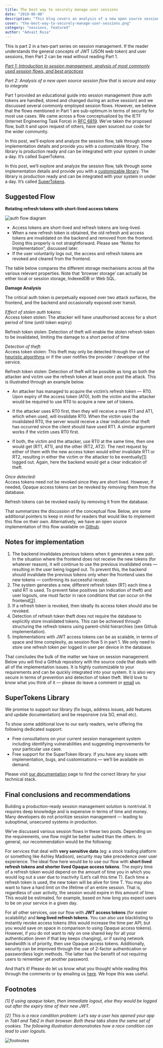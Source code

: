 ```yaml
---
title: The best way to securely manage user sessions
date: "2019-06-08"
description: "This blog covers an analysis of a new open source session flow that is secure and easy to integrate. Learn more about the customizable library and its implementation details."
cover: "the-best-way-to-securely-manage-user-sessions.png"
category: "sessions, featured"
author: "Advait Ruia"
---
```


This is part 2 in a two-part series on session management. If the reader understands the general concepts of JWT (JSON web token) and user sessions, then Part 2 can be read without reading Part 1.

[*Part 1: Introduction to session management, analysis of most commonly used session flows, and best practices*](/blog/all-you-need-to-know-about-user-session-security)

*Part 2: Analysis of a new open source session flow that is secure and easy to integrate*

Part 1 provided an educational guide into session management (how auth tokens are handled, stored and changed during an active session) and we discussed several commonly employed session flows. However, we believe that the flows mentioned in Part 1 are sub-optimum in terms of security for most use cases. We came across a flow conceptualized by the IETF (Internet Engineering Task Force) in [RFC 6819](https://datatracker.ietf.org/doc/html/rfc6819). We’ve taken the proposed flow, built it and upon request of others, have open sourced our code for the wider community.

In this post, we’ll explore and analyze the session flow, talk through some implementation details and provide you with a customizable library. The library is production ready and can be integrated with your system in under a day. It’s called SuperTokens.

In this post, we’ll explore and analyze the session flow, talk through some implementation details and provide you with a [customizable library](https://github.com/supertokens/supertokens-core). The library is production ready and can be integrated with your system in under a day. It’s called [SuperTokens](https://supertokens.com).


## Suggested Flow

**Rotating refresh tokens with short-lived access tokens**

![auth flow diagram](./image113x-p-800.png)

- Access tokens are short-lived and refresh tokens are long-lived.
- When a new refresh token is obtained, the old refresh and access tokens are invalidated on the backend and removed from the frontend. Doing this properly is not straightforward. Please see “Notes for Implementation”, discussed later.
- If the user voluntarily logs out, the access and refresh tokens are revoked and cleared from the frontend.

The table below compares the different storage mechanisms across all the various relevant properties. Note that ‘browser storage’ can actually be either local or session storage, IndexedDB or Web SQL.

**Damage Analysis**

The critical auth token is perpetually exposed over two attack surfaces, the frontend, and the backend and occasionally exposed over transit.

*Effect of stolen auth tokens:* </br>
Access token stolen: The attacker will have unauthorised access for a short period of time (until token expiry)

Refresh token stolen: Detection of theft will enable the stolen refresh token to be invalidated, limiting the damage to a short period of time

*Detection of theft:* </br>
‍Access token stolen: This theft may only be detected through the use of [heuristic algorithms](/blog/all-you-need-to-know-about-user-session-security#eee3) or if the user notifies the provider / developer of the service.

Refresh token stolen: Detection of theft will be possible as long as both the attacker and victim use the refresh token at least once post the attack. This is illustrated through an example below.

- An attacker has managed to acquire the victim’s refresh token — RT0. Upon expiry of the access token (AT0), both the victim and the attacker would be required to use RT0 to acquire a new set of tokens.

- If the attacker uses RT0 first, then they will receive a new RT1 and AT1, which when used, will invalidate RT0. When the victim uses the invalidated RT0, the server would receive a clear indication that theft has occurred since the client should have used RT1. A similar argument works if the victim uses RT0 first.

- If both, the victim and the attacker, use RT0 at the same time, then one would get (RT1, AT1), and the other (RT2, AT2). The next request by either of them with the new access token would either invalidate RT1 or RT2, resulting in either the victim or the attacker to be eventually[[1]](#footnotes) logged out. Again, here the backend would get a clear indication of theft.


*Once detected:* </br>
Access tokens need not be revoked since they are short lived. However, if needed, Opaque access tokens can be revoked by removing them from the database.

Refresh tokens can be revoked easily by removing it from the database.

That summarizes the discussion of the conceptual flow. Below, are some additional pointers to keep in mind for readers that would like to implement this flow on their own. Alternatively, we have an open source implementation of this flow available on [Github](https://github.com/supertokens/supertokens-core).

## Notes for implementation

1. The backend invalidates previous tokens when it generates a new pair. In the situation where the frontend does not receive the new tokens (for whatever reason), it will continue to use the previous invalidated ones — resulting in the user being logged out. To prevent this, the backend should invalidate the previous tokens only when the frontend uses the new tokens — confirming its successful receipt.
2. The system generates a new, different refresh token (RT) each time a valid RT is used. To prevent false positives (an indication of theft) and user logouts, one must factor in race conditions that can occur on the frontend[[2]](#footnotes).
3. If a refresh token is revoked, then ideally its access token should also be revoked.
4. Detection of refresh token theft does not require the database to explicitly store invalidated tokens. This can be achieved through structuring the refresh tokens using parent-child hierarchies (see Github implementation).
5. Implementations with JWT access tokens can be as scalable, in terms of space and time complexity, as session flow 5 in part 1. We only need to store one refresh token per logged in user per device in the database.

That concludes the bulk of the matter we have on session management. Below you will find a GitHub repository with the source code that deals with all of the implementation issues. It is highly customizable to your requirements and can be quickly integrated into your system. It is also very secure in terms of prevention and detection of token theft. We’d love to know what you think of it — please do leave a comment or [email](mailto:team@supertokens.com) us.

## SuperTokens Library

We promise to support our library (fix bugs, address issues, add features and update documentation) and be responsive (via SO, email etc).

To show some additional love to our early readers, we’re offering the following dedicated support:

- Free consultations on your current session management system including identifying vulnerabilities and suggesting improvements for your particular use case.
- Free support for the SuperToken library. If you have any issues with implementation, bugs, and customisations — we’ll be available on demand.

Please visit [our documentation](https://supertokens.com/docs/guides) page to find the correct library for your technical stack.

## Final conclusions and recommendations

Building a production-ready session management solution is nontrivial. It requires deep knowledge and is expensive in terms of time and money. Many developers do not prioritize session management — leading to suboptimal, unsecured systems in production.

We’ve discussed various session flows in these two posts. Depending on the requirements, one flow might be better suited than the others. In general, our recommendation would be the following:

For services that deal with **very sensitive data** (eg: a stock trading platform or something like Ashley Madison), security may take precedence over user experience. The ideal flow here would be to use our flow with **short lived refresh tokens and shorter lived Opaque access tokens**. The expiry time of a refresh token would depend on the amount of time you in which you would log out a user due to inactivity (Let’s call this time T). Each time a refresh token is used, the new token will be alive for time T. You may also want to have a hard limit on the lifetime of an entire session. That is, regardless of user activity, the session would expire in this amount of time. This would be estimated, for example, based on how long you expect users to be on your service in a given day.

For all other services, use our flow with **JWT access tokens** (for easier scalability) and **long lived refresh tokens**. You can also use blacklisting to instantly revoke access tokens (this would increase the time per API, but you would save on space in comparison to using Opaque access tokens). However, if you do not want to rely on one shared key for all your authentication (even if that key keeps changing), or if saving network bandwidth is of priority, then use Opaque access tokens. Additionally, security can be improved through the use of 2-factor authentication or passwordless login methods. The latter has the benefit of not requiring users to remember yet another password.

And that’s it! Please do let us know what you thought while reading this through the comments or by emailing us [here](mailto:team@supertokens.com). We hope this was useful.



## Footnotes

*[1] If using opaque token, then immediate logout, else they would be logged out after the expiry time of their new JWT.*

*[2] This is a race condition problem: Let’s say a user has opened your app in Tab1 and Tab2 in their browser. Both these tabs share the same set of cookies. The following illustration demonstrates how a race condition can lead to user logouts.*

![footnotes](./footnote2_thebestway.png)